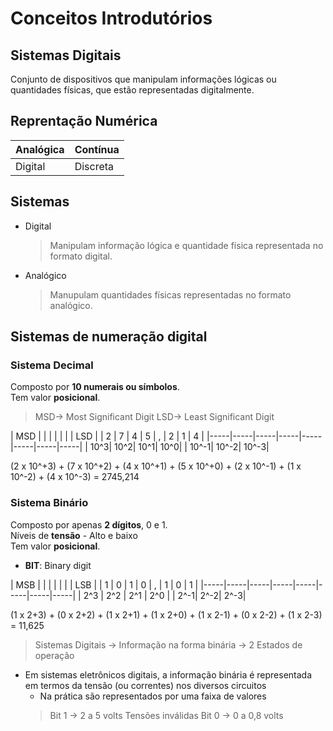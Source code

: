 # Conceitos Introdutórios

## Sistemas Digitais
Conjunto de dispositivos que manipulam informações lógicas ou quantidades físicas, que estão representadas digitalmente.

## Reprentação Numérica
| Analógica | Contínua   |
|-----------|------------|
| Digital   | Discreta   |

## Sistemas

- Digital
    > Manipulam informação lógica e quantidade física representada no formato digital.
- Analógico
    > Manupulam quantidades físicas representadas no formato analógico.

## Sistemas de numeração digital

### Sistema Decimal
Composto por **10 numerais ou símbolos**. </br>
Tem valor **posicional**.

> MSD-> Most Significant Digit
> LSD-> Least Significant Digit

| MSD |     |     |     |     |     |     | LSD |
| 2   | 7   | 4   | 5   |  ,  | 2   | 1   | 4   |
|-----|-----|-----|-----|-----|-----|-----|-----|
| 10^3| 10^2| 10^1| 10^0|     | 10^-1| 10^-2| 10^-3|

(2 x 10^+3) + (7 x 10^+2) + (4 x 10^+1) + (5 x 10^+0) + (2 x 10^-1) + (1 x 10^-2) + (4 x 10^-3) = 2745,214

### Sistema Binário
Composto por apenas **2 dígitos**, 0 e 1.</br>
Níveis de **tensão** - Alto e baixo</br>
Tem valor **posicional**.

- **BIT**: Binary digit

| MSB |     |     |     |     |     |     | LSB |
| 1   | 0   | 1   | 0   |  ,  | 1   | 0   | 1   |
|-----|-----|-----|-----|-----|-----|-----|-----|
| 2^3 | 2^2 | 2^1 | 2^0 |     | 2^-1| 2^-2| 2^-3|

(1 x 2+3) + (0 x 2+2) + (1 x 2+1) + (1 x 2+0) + (1 x 2-1) + (0 x 2-2) + (1 x 2-3) = 11,625

> Sistemas Digitais -> Informação na forma binária -> 2 Estados de operação

- Em sistemas eletrônicos digitais, a informação binária é representada em termos da tensão (ou correntes) nos diversos circuitos
    - Na prática são representados por uma faixa de valores
    > Bit 1 → 2 a 5 volts
    > Tensões inválidas
    > Bit 0 → 0 a 0,8 volts
